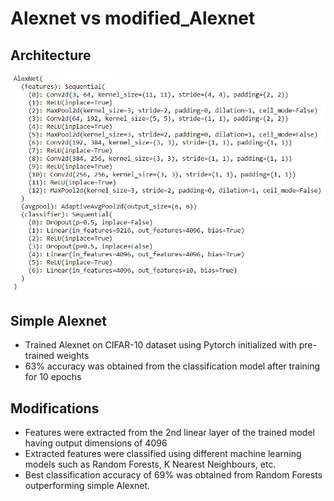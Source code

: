 # Alexnet vs modified_Alexnet

## Architecture
<img src="/architecture/image.png" alt="Alexnet architecture"/>



## Simple Alexnet
- Trained Alexnet on CIFAR-10 dataset using Pytorch initialized with pre-trained weights
- 63% accuracy was obtained from the classification model after training for 10 epochs

## Modifications
- Features were extracted from the 2nd linear layer of the trained model having output dimensions of 4096
- Extracted features were classified using different machine learning models such as Random Forests, K Nearest Neighbours, etc.
- Best classification accuracy of 69% was obtained from Random Forests outperforming simple Alexnet.
